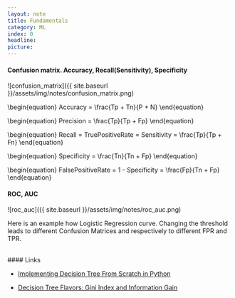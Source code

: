 ```yaml
---
layout: note
title: Fundamentals
category: ML
index: 0
headline:
picture:
---
```

#### Confusion matrix. Accuracy, Recall(Sensitivity), Specificity

![confusion_matrix]({{ site.baseurl }}/assets/img/notes/confusion_matrix.png)

\begin{equation}
Accuracy = \frac{Tp + Tn}{P + N}
\end{equation}

\begin{equation}
Precision = \frac{Tp}{Tp + Fp}
\end{equation}

\begin{equation}
Recall = TruePositiveRate = Sensitivity = \frac{Tp}{Tp + Fn}
\end{equation}

\begin{equation}
Specificity = \frac{Tn}{Tn + Fp}
\end{equation}

\begin{equation}
FalsePositiveRate = 1 - Specificity = \frac{Fp}{Tn + Fp}
\end{equation}

#### ROC, AUC

![roc_auc]({{ site.baseurl }}/assets/img/notes/roc_auc.png)

Here is an example how Logistic Regression curve. Changing the threshold
leads to different Confusion Matrices and respectively to different FPR and TPR.


<br>
#### Links

- [Implementing Decision Tree From Scratch in Python](https://medium.com/@penggongting/implementing-decision-tree-from-scratch-in-python-c732e7c69aea)

- [Decision Tree Flavors: Gini Index and Information Gain](http://www.learnbymarketing.com/481/decision-tree-flavors-gini-info-gain/)